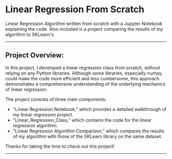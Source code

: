 # Linear Regression From Scratch
 Linear Regression Algorithm written from scratch with a Jupyter Notebook explaining the code. Also included is a project comparing the results of my algorithm to SKLearn's. 
   
 ---

## Project Overview: 

In this project, I developed a linear regression class from scratch, without relying on any Python libraries. Although some libraries, especially numpy, could make the code more efficient and less cumbersome, this approach demonstrates a comprehensive understanding of the underlying mechanics of linear regression.  
  
The project consists of three main components:

- "Linear Regression Notebook," which provides a detailed walkthrough of my linear regression project.
- "Linear_Regression_Class," which contains the code for the linear regression algorithm.
- "Linear Regression Algorithm Comparison," which compares the results of my algorithm with those of the SKLearn library on the same dataset.
  
  
Thanks for taking the time to check out this project!

--- 




